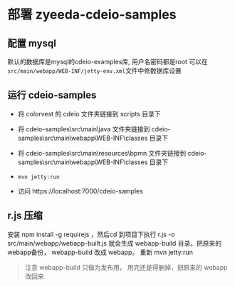 
# 部署 zyeeda-cdeio-samples

## 配置 mysql
默认的数据库是mysql的cdeio-examples库, 用户名密码都是root
可以在`src/main/webapp/WEB-INF/jetty-env.xml`文件中修数据库设置

## 运行 cdeio-samples

* 将 colorvest 的 cdeio 文件夹链接到 scripts 目录下

* 将 cdeio-samples\src\main\java 文件夹链接到 cdeio-samples\src\main\webapp\WEB-INF\classes 目录下

* 将 cdeio-samples\src\main\resources\bpmn 文件夹链接到 cdeio-samples\src\main\webapp\WEB-INF\classes 目录下

* `mvn jetty:run`

* 访问  https://localhost:7000/cdeio-samples

## r.js 压缩
安装 npm install -g requirejs ，然后cd 到项目下执行 r.js -o src/main/webapp/webapp-built.js  就会生成 webapp-build 目录。把原来的webapp备份，  webapp-build 改成 webapp。 重新 mvn jetty:run 

> 注意 webapp-build 只做为发布用， 用完还是得删掉，把原来的 webapp 改回来

